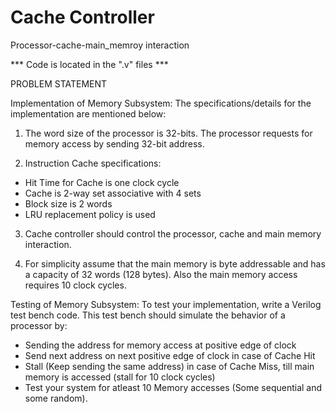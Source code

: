 # Cache Controller
 Processor-cache-main_memroy interaction
 
 *** Code is located in the ".v" files ***

PROBLEM STATEMENT

Implementation of Memory Subsystem:
The specifications/details for the implementation are mentioned below:

1. The word size of the processor is 32-bits. The processor requests for memory access by
sending 32-bit address.

2. Instruction Cache specifications:
* Hit Time for Cache is one clock cycle
* Cache is 2-way set associative with 4 sets
* Block size is 2 words
* LRU replacement policy is used

3. Cache controller should control the processor, cache and main memory interaction.

4. For simplicity assume that the main memory is byte addressable and has a capacity of
32 words (128 bytes). Also the main memory access requires 10 clock cycles.

Testing of Memory Subsystem:
To test your implementation, write a Verilog test bench code. This test bench should simulate
the behavior of a processor by:
* Sending the address for memory access at positive edge of clock
* Send next address on next positive edge of clock in case of Cache Hit
* Stall (Keep sending the same address) in case of Cache Miss, till main memory is
accessed (stall for 10 clock cycles)
* Test your system for atleast 10 Memory accesses (Some sequential and some random).
